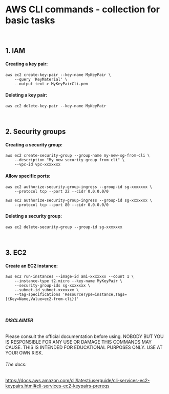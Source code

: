 # **AWS CLI commands - collection for basic tasks**

<br />

## 1. IAM

#### Creating a key pair:

    aws ec2 create-key-pair --key-name MyKeyPair \
        --query 'KeyMaterial' \
        --output text > MyKeyPairCli.pem
   

#### Deleting a key pair:
    aws ec2 delete-key-pair --key-name MyKeyPair

<br />


## 2. Security groups

#### Creating a security group:
    aws ec2 create-security-group --group-name my-new-sg-from-cli \
        --description "My new security group from cli" \
        --vpc-id vpc-xxxxxxx


#### Allow specific ports:
    aws ec2 authorize-security-group-ingress --group-id sg-xxxxxxx \
        --protocol tcp --port 22 --cidr 0.0.0.0/0

    aws ec2 authorize-security-group-ingress --group-id sg-xxxxxxx \
        --protocol tcp --port 80 --cidr 0.0.0.0/0


#### Deleting a security group:
    aws ec2 delete-security-group --group-id sg-xxxxxxx


<br />

## 3. EC2

#### Create an EC2 instance:
    aws ec2 run-instances --image-id ami-xxxxxxx --count 1 \
        --instance-type t2.micro --key-name MyKeyPair \
        --security-group-ids sg-xxxxxxx \
        --subnet-id subnet-xxxxxxx \
        --tag-specifications 'ResourceType=instance,Tags=[{Key=Name,Value=ec2-from-cli}]'





<br />

###### **DISCLAIMER**
Please consult the official documentation before using.
NOBODY BUT YOU IS RESPONSIBLE FOR ANY USE OR DAMAGE THIS COMMANDS MAY CAUSE.
THIS IS INTENDED FOR EDUCATIONAL PURPOSES ONLY. USE AT YOUR OWN RISK.

###### The docs:
https://docs.aws.amazon.com/cli/latest/userguide/cli-services-ec2-keypairs.html#cli-services-ec2-keypairs-prereqs
